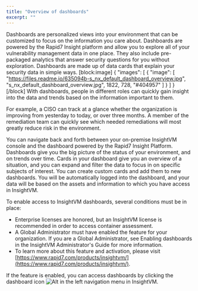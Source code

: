 ```yaml
---
title: "Overview of dashboards"
excerpt: ""
---
```

Dashboards are personalized views into your environment that can be customized to focus on the information you care about. Dashboards are powered by the Rapid7 Insight platform and allow you to explore all of your vulnerability management data in one place. They also include pre-packaged analytics that answer security questions for you without exploration. Dashboards are made up of data cards that explain your security data in simple ways.
[block:image]
{
  "images": [
    {
      "image": [
        "https://files.readme.io/635094b-s_nx_default_dashboard_overview.jpg",
        "s_nx_default_dashboard_overview.jpg",
        1822,
        728,
        "#404957"
      ]
    }
  ]
}
[/block]
With dashboards, people in different roles can quickly gain insight into the data and trends based on the information important to them.

For example, a CISO can track at a glance whether the organization is improving from yesterday to today, or over three months. A member of the remediation team can quickly see which needed remediations will most greatly reduce risk in the environment.

You can navigate back and forth between your on-premise InsightVM console and the dashboard powered by the Rapid7 Insight Platform. Dashboards give you the big picture of the status of your environment, and on trends over time. Cards in your dashboard give you an overview of a situation, and you can expand and filter the data to focus in on specific subjects of interest. You can create custom cards and add them to new dashboards. You will be automatically logged into the dashboard, and your data will be based on the assets and information to which you have access in InsightVM.

To enable access to InsightVM dashboards, several conditions must be in place:
* Enterprise licenses are honored, but an InsightVM license is recommended in order to access container assessment.
* A Global Administrator must have enabled the feature for your organization. If you are a Global Administrator, see Enabling dashboards in the InsightVM Administrator's Guide for more information.
* To learn more about this feature and activation, please visit [https://www.rapid7.com/products/insightvm/](https://www.rapid7.com/products/insightvm/).

If the feature is enabled, you can access dashboards by clicking the dashboard icon ![Alt](https://files.readme.io/0663c56-s_nx_dashboard_icon.jpg) in the left navigation menu in InsightVM.